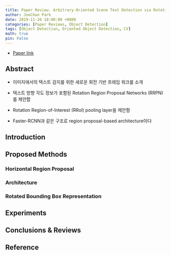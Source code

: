 ```yaml
---
title: Paper Review. Arbitrary-Oriented Scene Text Detection via Rotation proposals@IEEE Transactions on Multimedia' 2018
author: JooChan Park
date: 2019-11-26 18:00:00 +0800
categories: [Paper Reviews, Object Detection]
tags: [Object Detection, Oriented Object Detection, CV]
math: true
pin: False
---
```


- [Paper link](https://ieeexplore.ieee.org/abstract/document/8323240?casa_token=nbnxyMRMpUgAAAAA:zvlxwwUb0TsqpOtKJb5Fw4p-Synz9pT3foz9RiWCFkKTtt6GMoZplHw_Vvwqwdawvih9boY5984)


## **Abstract**
- 이미지에서의 텍스트 감지를 위한 새로운 회전 기반 프레임 워크를 소개

- 텍스트 방향 각도 정보가 포함된 Rotation Region Proposal Networks (RRPN)를 제안함

- Rotation Region-of-Interest (RRoI) pooling layer을 제안함

- Faster-RCNN과 같은 구조로 region proposal-based architecture이다


## **Introduction**


## **Proposed Methods**
### Horizontal Region Proposal
### Architecture
### Rotated Bounding Box Representation

## **Experiments**


## **Conclusions & Reviews**


## **Reference**
